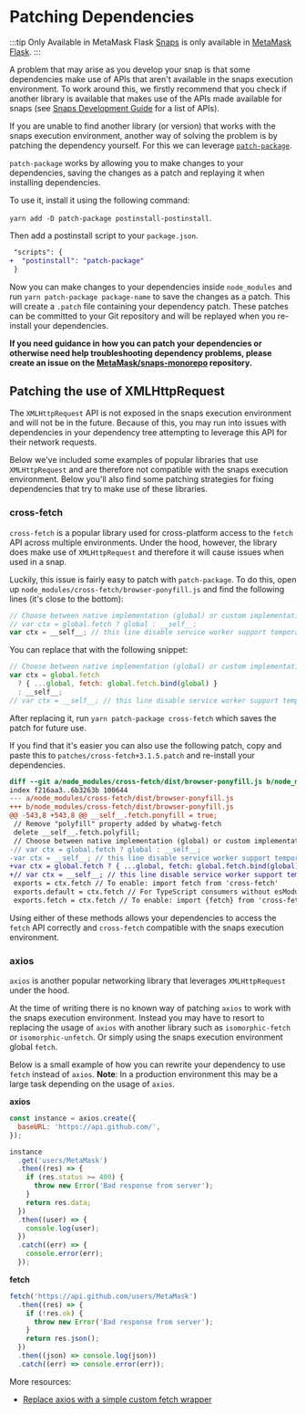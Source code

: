 # Patching Dependencies

:::tip Only Available in MetaMask Flask
[Snaps](../) is only available in [MetaMask Flask](https://metamask.io/flask).
:::

A problem that may arise as you develop your snap is that some dependencies make use of APIs that aren't available in the snaps execution environment. To work around this, we firstly recommend that you check if another library is available that makes use of the APIs made available for snaps (see [Snaps Development Guide](./guide#the-snap-execution-environment) for a list of APIs).

If you are unable to find another library (or version) that works with the snaps execution environment, another way of solving the problem is by patching the dependency yourself. For this we can leverage [`patch-package`](https://npmjs.com/package/patch-package).

`patch-package` works by allowing you to make changes to your dependencies, saving the changes as a patch and replaying it when installing dependencies.

To use it, install it using the following command:

`yarn add -D patch-package postinstall-postinstall`.

Then add a postinstall script to your `package.json`.

```diff
 "scripts": {
+  "postinstall": "patch-package"
 }
```

Now you can make changes to your dependencies inside `node_modules` and run `yarn patch-package package-name` to save the changes as a patch. This will create a `.patch` file containing your dependency patch. These patches can be committed to your Git repository and will be replayed when you re-install your dependencies.

**If you need guidance in how you can patch your dependencies or otherwise need help troubleshooting dependency problems, please create an issue on the [MetaMask/snaps-monorepo](https://github.com/MetaMask/snaps-monorepo) repository.**

## Patching the use of XMLHttpRequest

The `XMLHttpRequest` API is not exposed in the snaps execution environment and will not be in the future. Because of this, you may run into issues with dependencies in your dependency tree attempting to leverage this API for their network requests.

Below we've included some examples of popular libraries that use `XMLHttpRequest` and are therefore not compatible with the snaps execution environment. Below you'll also find some patching strategies for fixing dependencies that try to make use of these libraries.

### cross-fetch

`cross-fetch` is a popular library used for cross-platform access to the `fetch` API across multiple environments. Under the hood, however, the library does make use of `XMLHttpRequest` and therefore it will cause issues when used in a snap.

Luckily, this issue is fairly easy to patch with `patch-package`. To do this, open up `node_modules/cross-fetch/browser-ponyfill.js` and find the following lines (it's close to the bottom):

```javascript
// Choose between native implementation (global) or custom implementation (__self__)
// var ctx = global.fetch ? global : __self__;
var ctx = __self__; // this line disable service worker support temporarily
```

You can replace that with the following snippet:

```javascript
// Choose between native implementation (global) or custom implementation (__self__)
var ctx = global.fetch
  ? { ...global, fetch: global.fetch.bind(global) }
  : __self__;
// var ctx = __self__; // this line disable service worker support temporarily
```

After replacing it, run `yarn patch-package cross-fetch` which saves the patch for future use.

If you find that it's easier you can also use the following patch, copy and paste this to `patches/cross-fetch+3.1.5.patch` and re-install your dependencies.

```diff
diff --git a/node_modules/cross-fetch/dist/browser-ponyfill.js b/node_modules/cross-fetch/dist/browser-ponyfill.js
index f216aa3..6b3263b 100644
--- a/node_modules/cross-fetch/dist/browser-ponyfill.js
+++ b/node_modules/cross-fetch/dist/browser-ponyfill.js
@@ -543,8 +543,8 @@ __self__.fetch.ponyfill = true;
 // Remove "polyfill" property added by whatwg-fetch
 delete __self__.fetch.polyfill;
 // Choose between native implementation (global) or custom implementation (__self__)
-// var ctx = global.fetch ? global : __self__;
-var ctx = __self__; // this line disable service worker support temporarily
+var ctx = global.fetch ? { ...global, fetch: global.fetch.bind(global) } : __self__;
+// var ctx = __self__; // this line disable service worker support temporarily
 exports = ctx.fetch // To enable: import fetch from 'cross-fetch'
 exports.default = ctx.fetch // For TypeScript consumers without esModuleInterop.
 exports.fetch = ctx.fetch // To enable: import {fetch} from 'cross-fetch'
```

Using either of these methods allows your dependencies to access the `fetch` API correctly and `cross-fetch` compatible with the snaps execution environment.

### axios

`axios` is another popular networking library that leverages `XMLHttpRequest` under the hood.

At the time of writing there is no known way of patching `axios` to work with the snaps execution environment. Instead you may have to resort to replacing the usage of `axios` with another library such as `isomorphic-fetch` or `isomorphic-unfetch`. Or simply using the snaps execution environment global `fetch`.

Below is a small example of how you can rewrite your dependency to use `fetch` instead of `axios`.
**Note**: In a production environment this may be a large task depending on the usage of `axios`.

**axios**

```javascript
const instance = axios.create({
  baseURL: 'https://api.github.com/',
});

instance
  .get('users/MetaMask')
  .then((res) => {
    if (res.status >= 400) {
      throw new Error('Bad response from server');
    }
    return res.data;
  })
  .then((user) => {
    console.log(user);
  })
  .catch((err) => {
    console.error(err);
  });
```

**fetch**

```javascript
fetch('https://api.github.com/users/MetaMask')
  .then((res) => {
    if (!res.ok) {
      throw new Error('Bad response from server');
    }
    return res.json();
  })
  .then((json) => console.log(json))
  .catch((err) => console.error(err));
```

More resources:

- [Replace axios with a simple custom fetch wrapper](https://kentcdodds.com/blog/replace-axios-with-a-simple-custom-fetch-wrapper)
